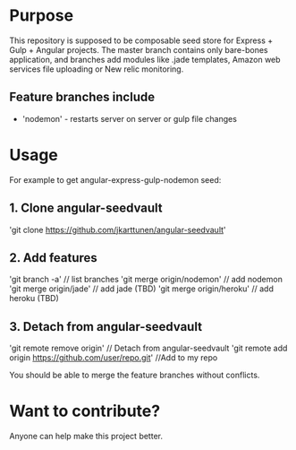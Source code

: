 # Purpose

This repository is supposed to be composable seed store for Express + Gulp + Angular projects.
The master branch contains only bare-bones application, and branches add modules like .jade templates, Amazon web services file uploading or New relic monitoring. 

## Feature branches include
* 'nodemon' - restarts server on server or gulp file changes

# Usage
For example to get angular-express-gulp-nodemon seed:

## 1. Clone angular-seedvault
'git clone https://github.com/jkarttunen/angular-seedvault'

## 2. Add features
'git branch -a' // list branches
'git merge origin/nodemon'  // add nodemon
'git merge origin/jade'     // add jade (TBD)
'git merge origin/heroku'   // add heroku (TBD)

## 3. Detach from angular-seedvault 
'git remote remove origin'  // Detach from angular-seedvault
'git remote add origin https://github.com/user/repo.git'  //Add to my repo

You should be able to merge the feature branches without conflicts.

# Want to contribute?
Anyone can help make this project better. 

